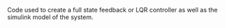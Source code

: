 Code used to create a full state feedback or LQR controller as well as the simulink model of the system.
